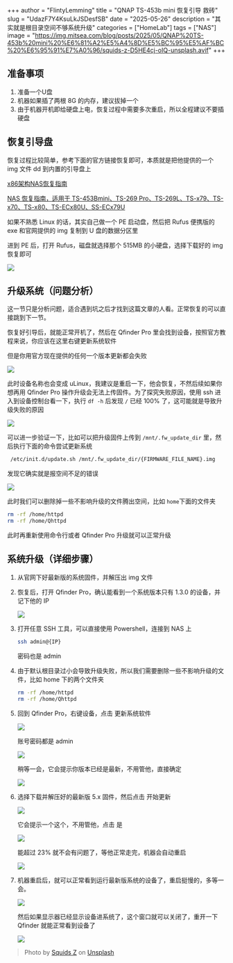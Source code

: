 +++
author = "FlintyLemming"
title = "QNAP TS-453b mini 恢复引导 救砖"
slug = "UdazF7Y4KsuLkJSDesfSB"
date = "2025-05-26"
description = "其实就是根目录空间不够系统升级"
categories = ["HomeLab"]
tags = ["NAS"]
image = "https://img.mitsea.com/blog/posts/2025/05/QNAP%20TS-453b%20mini%20%E6%81%A2%E5%A4%8D%E5%BC%95%E5%AF%BC%20%E6%95%91%E7%A0%96/squids-z-D5HE4cj-oIQ-unsplash.avif"
+++

## 准备事项

1. 准备一个U盘
2. 机器如果插了两根 8G 的内存，建议拔掉一个
3. 由于机器开机即给硬盘上电，恢复过程中需要多次重启，所以全程建议不要插硬盘

## 恢复引导盘

恢复过程比较简单，参考下面的官方链接恢复即可，本质就是把他提供的一个 img 文件 dd 到内置的引导盘上

[x86架构NAS恢复指南 ](https://www.qnap.com.cn/zh-cn/how-to/faq/article/nas-recovery-guide-for-x86-based-nas)

[NAS 恢复指南，适用于 TS-453Bmini、TS-269 Pro、TS-269L、TS-x79、TS-x70、TS-x80、TS-ECx80U、SS-ECx79U](https://www.qnap.com.cn/zh-cn/how-to/faq/article/firmware-recovery-guide-for-ts-453bmini-ts-269-pro-ts-269l-ts-x79-ts-x70-ts-x80-ts-ecx80u-ss-ecx79u-series-nas)

如果不熟悉 Linux 的话，其实自己做一个 PE 启动盘，然后把 Rufus 便携版的 exe 和官网提供的 img 复制到 U 盘的数据分区里

进到 PE 后，打开 Rufus，磁盘就选择那个 515MB 的小硬盘，选择下载好的 img 恢复即可

![](https://img.mitsea.com/blog/posts/2025/05/QNAP%20TS-453b%20mini%20%E6%81%A2%E5%A4%8D%E5%BC%95%E5%AF%BC%20%E6%95%91%E7%A0%96/TT%E6%88%AA%E5%9B%BE%E6%9C%AA%E5%91%BD%E5%90%8D_F1mqdyO42P.avif)

## 升级系统（问题分析）

这一节只是分析问题，适合遇到坑之后才找到这篇文章的人看。正常恢复的可以直接跳到下一节。

恢复好引导后，就能正常开机了，然后在 Qfinder Pro 里会找到设备，按照官方教程来说，你应该在这里右键更新系统软件

但是你用官方现在提供的任何一个版本更新都会失败

![](https://img.mitsea.com/blog/posts/2025/05/QNAP%20TS-453b%20mini%20%E6%81%A2%E5%A4%8D%E5%BC%95%E5%AF%BC%20%E6%95%91%E7%A0%96/%E5%9B%BE%E7%89%87_w62aj9TV64.avif)

此时设备名称也会变成 uLinux，我建议是重启一下，他会恢复，不然后续如果你想再用 Qfinder Pro 操作升级会无法上传固件。为了探究失败原因，使用 ssh 进入到设备控制台看一下，执行 `df -h` 后发现 `/` 已经 100% 了，这可能就是导致升级失败的原因

![](https://img.mitsea.com/blog/posts/2025/05/QNAP%20TS-453b%20mini%20%E6%81%A2%E5%A4%8D%E5%BC%95%E5%AF%BC%20%E6%95%91%E7%A0%96/%E5%9B%BE%E7%89%87_BGOebPEKLW.avif)

可以进一步验证一下，比如可以把升级固件上传到 `/mnt/.fw_update_dir` 里，然后执行下面的命令尝试更新系统

```bash 
 /etc/init.d/update.sh /mnt/.fw_update_dir/{FIRMWARE_FILE_NAME}.img
```


发现它确实就是报空间不足的错误

![](https://img.mitsea.com/blog/posts/2025/05/QNAP%20TS-453b%20mini%20%E6%81%A2%E5%A4%8D%E5%BC%95%E5%AF%BC%20%E6%95%91%E7%A0%96/%E5%9B%BE%E7%89%87_63R9ouwoud.avif)

此时我们可以删除掉一些不影响升级的文件腾出空间，比如 `home`下面的文件夹

```bash 
rm -rf /home/httpd
rm -rf /home/Qhttpd
```


此时再重新使用命令行或者 Qfinder Pro 升级就可以正常升级

## 系统升级（详细步骤）

1. 从官网下好最新版的系统固件，并解压出 img 文件
2. 恢复后，打开 Qfinder Pro，确认能看到一个系统版本只有 1.3.0 的设备，并记下他的 IP

   ![](https://img.mitsea.com/blog/posts/2025/05/QNAP%20TS-453b%20mini%20%E6%81%A2%E5%A4%8D%E5%BC%95%E5%AF%BC%20%E6%95%91%E7%A0%96/%E5%9B%BE%E7%89%87_6NRv18y8qG.avif)
3. 打开任意 SSH 工具，可以直接使用 Powershell，连接到 NAS 上
   ```bash 
   ssh admin@{IP}
   ```

   密码也是 admin
4. 由于默认根目录过小会导致升级失败，所以我们需要删除一些不影响升级的文件，比如 home 下的两个文件夹
   ```bash 
   rm -rf /home/httpd
   rm -rf /home/Qhttpd
   ```

5. 回到 Qfinder Pro，右键设备，点击 更新系统软件

   ![](https://img.mitsea.com/blog/posts/2025/05/QNAP%20TS-453b%20mini%20%E6%81%A2%E5%A4%8D%E5%BC%95%E5%AF%BC%20%E6%95%91%E7%A0%96/%E5%9B%BE%E7%89%87_yKUDnPnGRw.avif)

   账号密码都是 admin

   ![](https://img.mitsea.com/blog/posts/2025/05/QNAP%20TS-453b%20mini%20%E6%81%A2%E5%A4%8D%E5%BC%95%E5%AF%BC%20%E6%95%91%E7%A0%96/%E5%9B%BE%E7%89%87_odH1l_K1xX.avif)

   稍等一会，它会提示你版本已经是最新，不用管他，直接确定

   ![](https://img.mitsea.com/blog/posts/2025/05/QNAP%20TS-453b%20mini%20%E6%81%A2%E5%A4%8D%E5%BC%95%E5%AF%BC%20%E6%95%91%E7%A0%96/%E5%9B%BE%E7%89%87_DNk5DFAdv1.avif)
6. 选择下载并解压好的最新版 5.x 固件，然后点击 开始更新

   ![](https://img.mitsea.com/blog/posts/2025/05/QNAP%20TS-453b%20mini%20%E6%81%A2%E5%A4%8D%E5%BC%95%E5%AF%BC%20%E6%95%91%E7%A0%96/%E5%9B%BE%E7%89%87_wysopC-dWu.avif)

   它会提示一个这个，不用管他，点击 是

   ![](https://img.mitsea.com/blog/posts/2025/05/QNAP%20TS-453b%20mini%20%E6%81%A2%E5%A4%8D%E5%BC%95%E5%AF%BC%20%E6%95%91%E7%A0%96/%E5%9B%BE%E7%89%87_mfi9zrqfuv.avif)

   能超过 23% 就不会有问题了，等他正常走完，机器会自动重启

   ![](https://img.mitsea.com/blog/posts/2025/05/QNAP%20TS-453b%20mini%20%E6%81%A2%E5%A4%8D%E5%BC%95%E5%AF%BC%20%E6%95%91%E7%A0%96/%E5%9B%BE%E7%89%87_Q1YtEzYFYw.avif)
7. 机器重启后，就可以正常看到运行最新版系统的设备了，重启挺慢的，多等一会。

   ![](https://img.mitsea.com/blog/posts/2025/05/QNAP%20TS-453b%20mini%20%E6%81%A2%E5%A4%8D%E5%BC%95%E5%AF%BC%20%E6%95%91%E7%A0%96/%E5%9B%BE%E7%89%87_GBpv617BFT.avif)

   然后如果显示器已经显示设备进系统了，这个窗口就可以关闭了，重开一下 Qfinder 就能正常看到设备了

   ![](https://img.mitsea.com/blog/posts/2025/05/QNAP%20TS-453b%20mini%20%E6%81%A2%E5%A4%8D%E5%BC%95%E5%AF%BC%20%E6%95%91%E7%A0%96/%E5%9B%BE%E7%89%87_MF_xBh5PX3.avif)

> Photo by [Squids Z](https://unsplash.com/@squids93?utm_content=creditCopyText\&utm_medium=referral\&utm_source=unsplash) on [Unsplash](https://unsplash.com/photos/handrails-with-warm-lighting-provide-a-unique-perspective-D5HE4cj-oIQ?utm_content=creditCopyText\&utm_medium=referral\&utm_source=unsplash)

